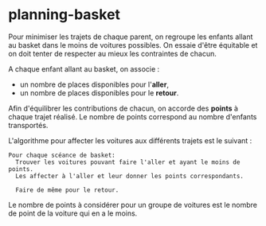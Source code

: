 # planning-basket

Pour minimiser les trajets de chaque parent, on regroupe les enfants allant au basket dans le moins de voitures possibles.
On essaie d'être équitable et on doit tenter de respecter au mieux les contraintes de chacun.

A chaque enfant allant au basket, on associe :
* un nombre de places disponibles pour l'__aller__,
* un nombre de places disponibles pour le __retour__. 

Afin d'équilibrer les contributions de chacun, on accorde des __points__ à chaque trajet réalisé. Le nombre de points correspond au nombre d'enfants transportés.

L'algorithme pour affecter les voitures aux différents trajets est le suivant :
```
Pour chaque scéance de basket:
  Trouver les voitures pouvant faire l'aller et ayant le moins de points.
  Les affecter à l'aller et leur donner les points correspondants.
  
  Faire de même pour le retour.
```

Le nombre de points à considérer pour un groupe de voitures est le nombre de point de la voiture qui en a le moins.

